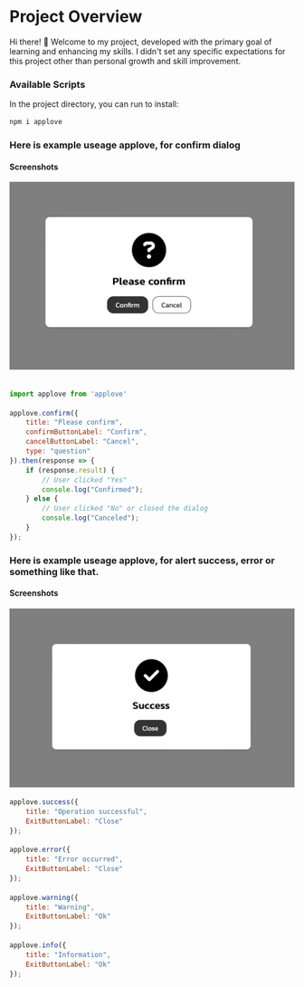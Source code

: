 # Project Overview

Hi there! 👋 Welcome to my project, developed with the primary goal of learning and enhancing my skills. I didn't set any specific expectations for this project other than personal growth and skill improvement.


### Available Scripts

In the project directory, you can run to install:

````javascript
npm i applove
````
### Here is example useage applove, for confirm dialog

#### Screenshots

![Local Image](example-confirm.png)
```javascript

import applove from 'applove'

applove.confirm({ 
    title: "Please confirm", 
    confirmButtonLabel: "Confirm", 
    cancelButtonLabel: "Cancel", 
    type: "question" 
}).then(response => {
    if (response.result) {
        // User clicked "Yes"
        console.log("Confirmed");
    } else {
        // User clicked "No" or closed the dialog
        console.log("Canceled");
    }
});

```

### Here is example useage applove, for alert success, error or something like that.
#### Screenshots

![Local Image](example-success.png)
```javascript
applove.success({ 
    title: "Operation successful", 
    ExitButtonLabel: "Close" 
});

applove.error({ 
    title: "Error occurred", 
    ExitButtonLabel: "Close" 
});

applove.warning({ 
    title: "Warning", 
    ExitButtonLabel: "Ok" 
});

applove.info({ 
    title: "Information", 
    ExitButtonLabel: "Ok" 
});


```
